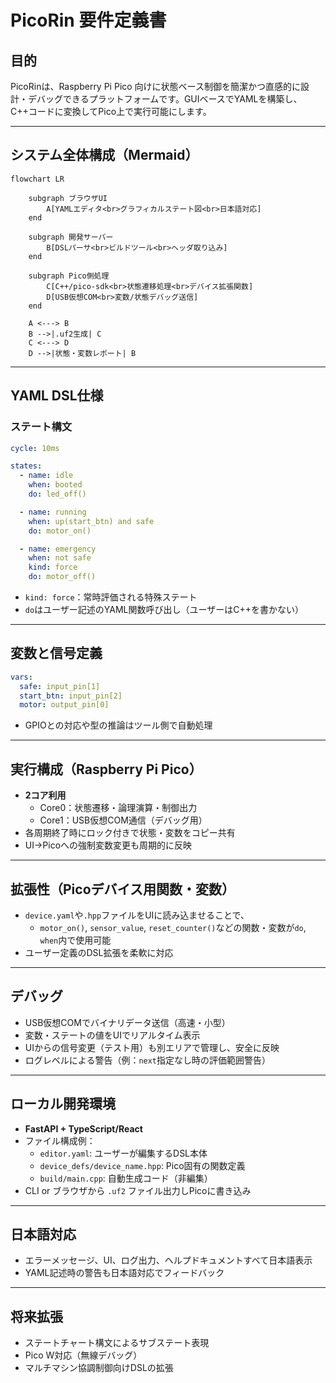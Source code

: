# PicoRin 要件定義書

## 目的

PicoRinは、Raspberry Pi Pico 向けに状態ベース制御を簡潔かつ直感的に設計・デバッグできるプラットフォームです。GUIベースでYAMLを構築し、C++コードに変換してPico上で実行可能にします。

---

## システム全体構成（Mermaid）

```mermaid
flowchart LR

    subgraph ブラウザUI
        A[YAMLエディタ<br>グラフィカルステート図<br>日本語対応]
    end

    subgraph 開発サーバー
        B[DSLパーサ<br>ビルドツール<br>ヘッダ取り込み]
    end

    subgraph Pico側処理
        C[C++/pico-sdk<br>状態遷移処理<br>デバイス拡張関数]
        D[USB仮想COM<br>変数/状態デバッグ送信]
    end

    A <---> B
    B -->|.uf2生成| C
    C <---> D
    D -->|状態・変数レポート| B
```

---

## YAML DSL仕様

### ステート構文

```yaml
cycle: 10ms

states:
  - name: idle
    when: booted
    do: led_off()

  - name: running
    when: up(start_btn) and safe
    do: motor_on()

  - name: emergency
    when: not safe
    kind: force
    do: motor_off()
```

- `kind: force`：常時評価される特殊ステート
- `do`はユーザー記述のYAML関数呼び出し（ユーザーはC++を書かない）

---

## 変数と信号定義

```yaml
vars:
  safe: input_pin[1]
  start_btn: input_pin[2]
  motor: output_pin[0]
```

- GPIOとの対応や型の推論はツール側で自動処理

---

## 実行構成（Raspberry Pi Pico）

- **2コア利用**
  - Core0：状態遷移・論理演算・制御出力
  - Core1：USB仮想COM通信（デバッグ用）
- 各周期終了時にロック付きで状態・変数をコピー共有
- UI→Picoへの強制変数変更も周期的に反映

---

## 拡張性（Picoデバイス用関数・変数）

- `device.yaml`や`.hpp`ファイルをUIに読み込ませることで、
  - `motor_on()`, `sensor_value`, `reset_counter()`などの関数・変数が`do`, `when`内で使用可能
- ユーザー定義のDSL拡張を柔軟に対応

---

## デバッグ

- USB仮想COMでバイナリデータ送信（高速・小型）
- 変数・ステートの値をUIでリアルタイム表示
- UIからの信号変更（テスト用）も別エリアで管理し、安全に反映
- ログレベルによる警告（例：`next`指定なし時の評価範囲警告）

---

## ローカル開発環境

- **FastAPI + TypeScript/React**
- ファイル構成例：
  - `editor.yaml`: ユーザーが編集するDSL本体
  - `device_defs/device_name.hpp`: Pico固有の関数定義
  - `build/main.cpp`: 自動生成コード（非編集）
- CLI or ブラウザから `.uf2` ファイル出力しPicoに書き込み

---

## 日本語対応

- エラーメッセージ、UI、ログ出力、ヘルプドキュメントすべて日本語表示
- YAML記述時の警告も日本語対応でフィードバック

---

## 将来拡張

- ステートチャート構文によるサブステート表現
- Pico W対応（無線デバッグ）
- マルチマシン協調制御向けDSLの拡張
